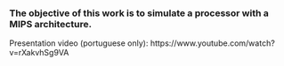 ### The objective of this work is to simulate a processor with a MIPS architecture.

<p> Presentation video (portuguese only): https://www.youtube.com/watch?v=rXakvhSg9VA
 </p> 
